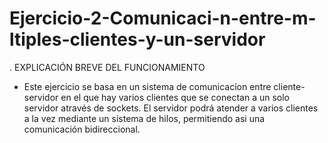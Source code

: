 # Ejercicio-2-Comunicaci-n-entre-m-ltiples-clientes-y-un-servidor
. EXPLICACIÓN BREVE DEL FUNCIONAMIENTO
- Este ejercicio se basa en un sistema de comunicacíon entre cliente-servidor en el que hay varios clientes que se conectan a un solo servidor através de sockets. El servidor podrá atender a varios clientes a la vez mediante un sistema de hilos, permitiendo asi una comunicación bidireccional.
